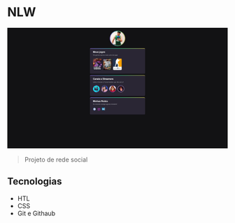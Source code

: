 # NLW

![preview](./.github/preview.png)

> Projeto de rede social

## Tecnologias 
- HTL
- CSS
- Git e Githaub